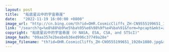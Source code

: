 ```yaml
---
layout: post
title:  "船底星云中的宇宙悬崖"
date:   "2022-11-19 16:00:00 +0800"
image_url: "http://cn.bing.com/th?id=OHR.CosmicCliffs_ZH-CN9555199651_1920x1080.jpg&rf=LaDigue_1920x1080.jpg&pid=hp"
link: "/search?q=%e8%88%b9%e5%ba%95%e6%98%9f%e4%ba%91&form=hpcapt&mkt=zh-cn"
copyright: "船底星云中的宇宙悬崖 (© NASA, ESA, CSA, and STScI)"
image_hash: "09aa357e2beabeb36ed996c37749a28e"
image_filename: "th?id=OHR.CosmicCliffs_ZH-CN9555199651_1920x1080.jpg&rf=LaDigue_1920x1080.jpg&pid=hp"
---
```

